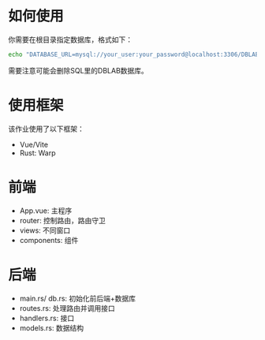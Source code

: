 # 如何使用

你需要在根目录指定数据库，格式如下：
```bash
echo "DATABASE_URL=mysql://your_user:your_password@localhost:3306/DBLAB" > .env
```
需要注意可能会删除SQL里的DBLAB数据库。

# 使用框架

该作业使用了以下框架：
- Vue/Vite
- Rust: Warp

# 前端

- App.vue: 主程序
- router: 控制路由，路由守卫
- views: 不同窗口
- components: 组件

# 后端

- main.rs/ db.rs: 初始化前后端+数据库
- routes.rs: 处理路由并调用接口
- handlers.rs: 接口
- models.rs: 数据结构
